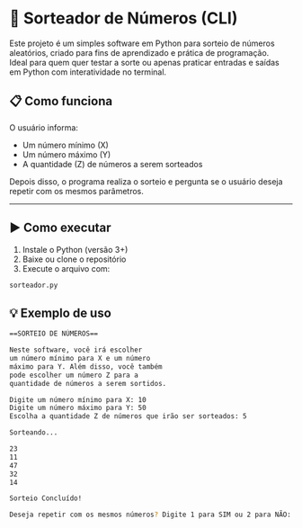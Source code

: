 # 🎲 Sorteador de Números (CLI)

Este projeto é um simples software em Python para sorteio de números aleatórios, criado para fins de aprendizado e prática de programação.  
Ideal para quem quer testar a sorte ou apenas praticar entradas e saídas em Python com interatividade no terminal.

## 📋 Como funciona

O usuário informa:
- Um número mínimo (X)
- Um número máximo (Y)
- A quantidade (Z) de números a serem sorteados

Depois disso, o programa realiza o sorteio e pergunta se o usuário deseja repetir com os mesmos parâmetros.

---

## ▶️ Como executar

1. Instale o Python (versão 3+)
2. Baixe ou clone o repositório
3. Execute o arquivo com:

```bash
sorteador.py
```

## 💡 Exemplo de uso

```bash
==SORTEIO DE NÚMEROS==

Neste software, você irá escolher
um número mínimo para X e um número 
máximo para Y. Além disso, você também 
pode escolher um número Z para a 
quantidade de números a serem sortidos.

Digite um número mínimo para X: 10
Digite um número máximo para Y: 50
Escolha a quantidade Z de números que irão ser sorteados: 5

Sorteando...

23
11
47
32
14

Sorteio Concluído!

Deseja repetir com os mesmos números? Digite 1 para SIM ou 2 para NÃO:
```

